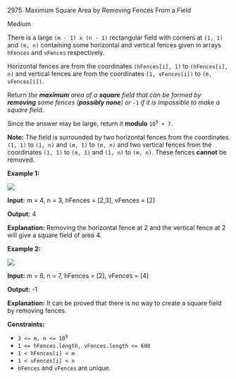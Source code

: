 2975\. Maximum Square Area by Removing Fences From a Field

Medium

There is a large `(m - 1) x (n - 1)` rectangular field with corners at `(1, 1)` and `(m, n)` containing some horizontal and vertical fences given in arrays `hFences` and `vFences` respectively.

Horizontal fences are from the coordinates `(hFences[i], 1)` to `(hFences[i], n)` and vertical fences are from the coordinates `(1, vFences[i])` to `(m, vFences[i])`.

Return _the **maximum** area of a **square** field that can be formed by **removing** some fences (**possibly none**) or_ `-1` _if it is impossible to make a square field_.

Since the answer may be large, return it **modulo** <code>10<sup>9</sup> + 7</code>.

**Note:** The field is surrounded by two horizontal fences from the coordinates `(1, 1)` to `(1, n)` and `(m, 1)` to `(m, n)` and two vertical fences from the coordinates `(1, 1)` to `(m, 1)` and `(1, n)` to `(m, n)`. These fences **cannot** be removed.

**Example 1:**

![](https://leetcode-in-java.github.io/src/main/java/g2901_3000/s2975_maximum_square_area_by_removing_fences_from_a_field/screenshot-from-2023-11-05-22-40-25.png)

**Input:** m = 4, n = 3, hFences = [2,3], vFences = [2]

**Output:** 4

**Explanation:** Removing the horizontal fence at 2 and the vertical fence at 2 will give a square field of area 4.

**Example 2:**

![](https://leetcode-in-java.github.io/src/main/java/g2901_3000/s2975_maximum_square_area_by_removing_fences_from_a_field/maxsquareareaexample1.png)

**Input:** m = 6, n = 7, hFences = [2], vFences = [4]

**Output:** -1

**Explanation:** It can be proved that there is no way to create a square field by removing fences.

**Constraints:**

*   <code>3 <= m, n <= 10<sup>9</sup></code>
*   `1 <= hFences.length, vFences.length <= 600`
*   `1 < hFences[i] < m`
*   `1 < vFences[i] < n`
*   `hFences` and `vFences` are unique.